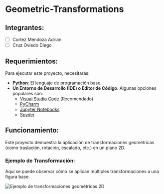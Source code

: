 # Geometric-Transformations

## Integrantes: 
- [ ] Cortez Mendoza Adrian
- [ ] Cruz Oviedo Diego

## Requerimientos:

Para ejecutar este proyecto, necesitarás:

- **[Python](https://www.python.org/)**: El lenguaje de programación base.
- **Un Entorno de Desarrollo (IDE) o Editor de Código**. Algunas opciones populares son:
  - [Visual Studio Code](https://code.visualstudio.com/) (Recomendado)
  - [PyCharm](https://www.jetbrains.com/pycharm/) 
  - [Jupyter Notebooks](https://jupyter.org/) 
  - [Spyder](https://www.spyder-ide.org/) 

## Funcionamiento:
Este proyecto demuestra la aplicación de transformaciones geométricas (como traslación, rotación, escalado, etc.) en un plano 2D.

### Ejemplo de Transformación:
Aquí se puede observar cómo se aplican múltiples transformaciones a una figura base.

![Ejemplo de transformaciones geométricas 2D](https://i.imgur.com/vPDjN5X.png)
